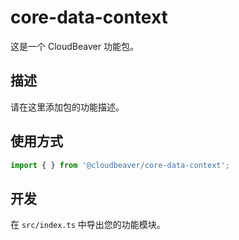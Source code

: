 # core-data-context

这是一个 CloudBeaver 功能包。

## 描述

请在这里添加包的功能描述。

## 使用方式

```typescript
import { } from '@cloudbeaver/core-data-context';
```

## 开发

在 `src/index.ts` 中导出您的功能模块。
